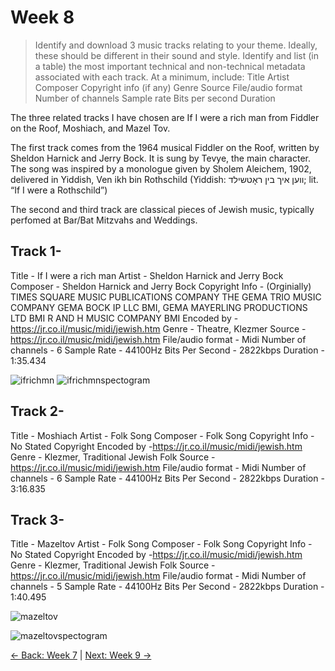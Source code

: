 # Week 8
> Identify and download 3 music tracks relating to your theme. Ideally, these should be different in their sound and style.
Identify and list (in a table) the most important technical and non-technical metadata associated with each track. At a minimum, include:
Title
Artist
Composer
Copyright info (if any)
Genre
Source
File/audio format
Number of channels
Sample rate
Bits per second
Duration

The three related tracks I have chosen are If I were a rich man from Fiddler on the Roof, Moshiach, and Mazel Tov. 

The first track comes from the 1964 musical Fiddler on the Roof, written by Sheldon Harnick and Jerry Bock. It is sung by Tevye, the main character. The song was inspired by a monologue given by Sholem Aleichem, 1902, delivered in Yiddish, Ven ikh bin Rothschild (Yiddish: װען איך בין ראָטשילד; lit. “If I were a Rothschild”)

The second and third track are classical pieces of Jewish music, typically perfomed at Bar/Bat Mitzvahs and Weddings.

## Track 1-

Title - If I were a rich man
Artist - Sheldon Harnick and Jerry Bock
Composer - Sheldon Harnick and Jerry Bock
Copyright Info - 
(Orginially)
TIMES SQUARE MUSIC PUBLICATIONS COMPANY THE GEMA
TRIO MUSIC COMPANY GEMA
BOCK IP LLC BMI, GEMA
MAYERLING PRODUCTIONS LTD BMI
R AND H MUSIC COMPANY BMI
Encoded by -https://jr.co.il/music/midi/jewish.htm
Genre - Theatre, Klezmer
Source - https://jr.co.il/music/midi/jewish.htm
File/audio format - Midi
Number of channels - 6
Sample Rate - 44100Hz
Bits Per Second - 2822kbps
Duration - 1:35.434


![ifrichmn](https://github.com/user-attachments/assets/b62d542e-979e-4018-823d-0db1d43e343e)
![ifrichmnspectogram](https://github.com/user-attachments/assets/3273b68d-d1b6-46b0-b06d-a736558757e5)
## Track 2-

Title - Moshiach
Artist - Folk Song
Composer - Folk Song
Copyright Info - 
No Stated Copyright
Encoded by -https://jr.co.il/music/midi/jewish.htm
Genre - Klezmer, Traditional Jewish Folk
Source - https://jr.co.il/music/midi/jewish.htm
File/audio format - Midi
Number of channels - 6
Sample Rate - 44100Hz
Bits Per Second - 2822kbps
Duration - 3:16.835

## Track 3-

Title - Mazeltov
Artist - Folk Song
Composer - Folk Song
Copyright Info - 
No Stated Copyright
Encoded by -https://jr.co.il/music/midi/jewish.htm
Genre - Klezmer, Traditional Jewish Folk
Source - https://jr.co.il/music/midi/jewish.htm
File/audio format - Midi
Number of channels - 5
Sample Rate - 44100Hz
Bits Per Second - 2822kbps
Duration - 1:40.495

![mazeltov](https://github.com/user-attachments/assets/fba19741-05f0-4052-a35a-f223d00bc031)

![mazeltovspectogram](https://github.com/user-attachments/assets/249764a3-5a3e-4d0a-8155-0ac0b1a09dbc)


[← Back: Week 7](page7.md) | [Next: Week 9 →](page9.md)
